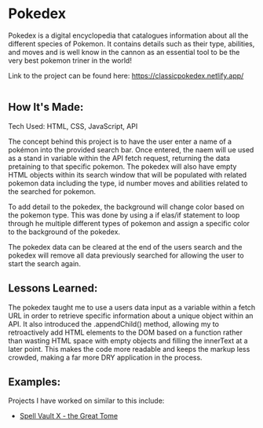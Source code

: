 <h1>Pokedex</h1>

<p>
Pokedex is a digital encyclopedia that catalogues information about all the different species of Pokemon. 
It contains details such as their type, abilities, and moves and is well know in the cannon as an essential
tool to be the very best pokemon triner in the world!
</p>

<span>
Link to the project can be found here: <a href="https://classicpokedex.netlify.app/">
https://classicpokedex.netlify.app/</a>
</span>

<p align="center">
     <img src="https://wallpaperaccess.com/full/418495.jpg" alt="">
</p>

<h2>
How It's Made:
</h2>

<p>
Tech Used: HTML, CSS, JavaScript, API

The concept behind this project is to have the user enter a name of a pokémon into the provided search bar.
Once entered, the naem will ue used as a stand in variable within the API fetch request, returning the data 
pretaining to that specific pokemon.  The pokedex will also have empty HTML objects within its search window
 that will be populated with related pokemon data including the type, id number moves and abilities related to the 
searched for pokemon.

To add detail to the pokedex, the background will change color based on the pokemon type.  This was done by
 using a if elas/if statement to loop through he multiple different types of pokemon and assign a specific 
color to the background of the pokedex.

The pokedex data can be cleared at the end of the users search and the pokedex will remove all data
previously searched for allowing the user to start the search again.

</p>

<h2>
Lessons Learned:
</h2>

<p>
The pokedex taught me to use a users data input as a variable within a fetch URL in order to retrieve 
specific information about a unique object within an API.  It also introduced the .appendChild() method,
allowing my to retroactively add HTML elements to the DOM based on a function rather than wasting
HTML space with empty objects and filling the innerText at a later point. This makes the code
more readable and keeps the markup less crowded, making a far more DRY application in the process.
</p>

<h2>
Examples:
</h2>

<p>
Projects I have worked on similar to this include:
</p>

<ul>
   <li> 
	<a href="https://github.com/leannekeenan/100Devs/tree/main/Pokemon%20App%20v1.0">Spell Vault X - the Great Tome</a>
   </li>
</ul>
